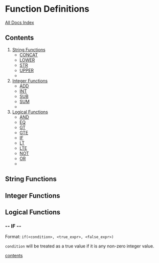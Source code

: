 # Function Definitions

[All Docs Index](index.md)

## Contents

1. [String Functions](#string-functions)
   - [CONCAT](#concat)
   - [LOWER](#lower)
   - [STR](#str)
   - [UPPER](#upper)
   - [](#)
1. [Integer Functions](#integer-functions)
   - [ADD](#add)
   - [INT](#int)
   - [SUB](#sub)
   - [SUM](#sum)
   - [](#)
1. [Logical Functions](#logical-functions)
   - [AND](#and)
   - [EQ](#)
   - [GT](#)
   - [GTE](#)
   - [IF](#if)
   - [LT](#)
   - [LTE](#)
   - [NOT](#not)
   - [OR](#or)
   - [](#)

## String Functions

## Integer Functions

## Logical Functions

### **-- IF --**

Format: `if(<condition>, <true_expr>, <false_expr>)`

`condition` will be treated as a true value if it is any non-zero integer value.

[contents](#contents)
